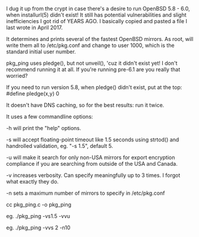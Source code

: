 I dug it up from the crypt in case there's a desire to run OpenBSD 5.8 - 6.0, when installurl(5) didn't exist!
It still has potential vulnerabilities and slight inefficiencies I got rid of YEARS AGO.
I basically copied and pasted a file I last wrote in April 2017.

It determines and prints several of the fastest OpenBSD mirrors.
As root, will write them all to /etc/pkg.conf and change to user 1000, which is the standard initial user number.

pkg_ping uses pledge(), but not unveil(), 'cuz it didn't exist yet!
I don't recommend running it at all. If you're running pre-6.1 are you really that worried?

If you need to run version 5.8, when pledge() didn't exist, put at the top: #define pledge(x,y) 0

It doesn't have DNS caching, so for the best results: run it twice.

It uses a few commandline options:

-h will print the "help" options.

-s will accept floating-point timeout like 1.5 seconds using strtod() and handrolled validation, eg. "-s 1.5", default 5.

-u will make it search for only non-USA mirrors for export encryption
   compliance if you are searching from outside of the USA and Canada.

-v increases verbosity. Can specify meaningfully up to 3 times. I forgot what exactly they do.

-n sets a maximum number of mirrors to specify in /etc/pkg.conf

cc pkg_ping.c -o pkg_ping

eg. ./pkg_ping -vs1.5 -vvu

eg. ./pkg_ping -vvs 2 -n10
